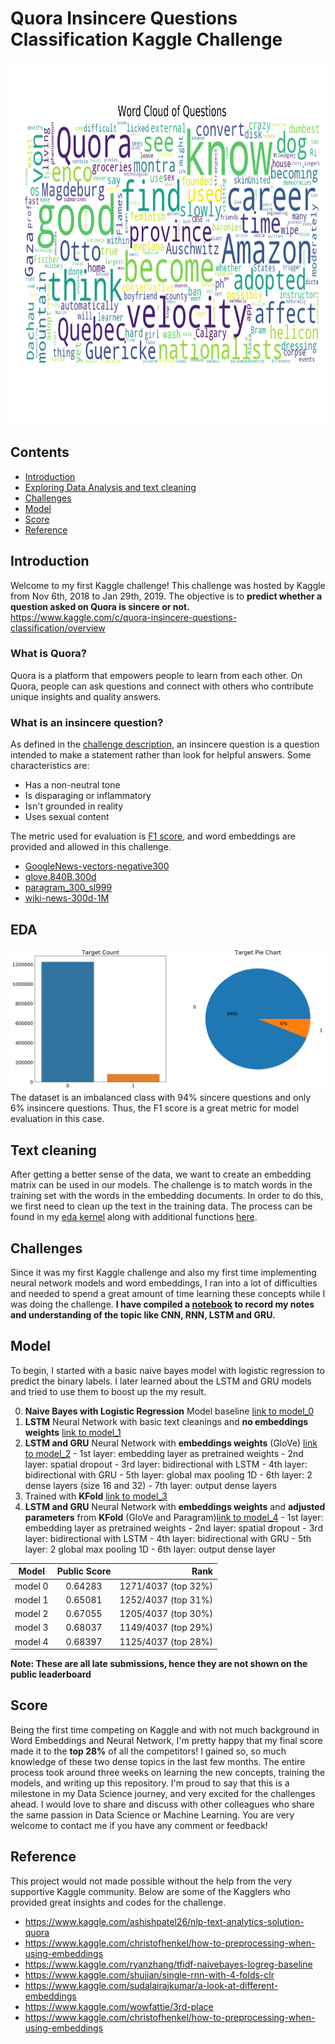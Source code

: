 # Quora Insincere Questions Classification Kaggle Challenge

<img src="https://github.com/kammybdeng/quora-insincere-question/blob/master/img/quora_wordcloud.png" width="900" height="580" />

## Contents
- [Introduction](#Introduction)
- [Exploring Data Analysis and text cleaning](#EDA)
- [Challenges](#Challenges)
- [Model](#Model)
- [Score](#Score)
- [Reference](#Reference)


## Introduction

Welcome to my first Kaggle challenge! This challenge was hosted by Kaggle from Nov 6th, 2018 to Jan 29th, 2019. The objective is to **predict whether a question asked on Quora is sincere or not.**
https://www.kaggle.com/c/quora-insincere-questions-classification/overview

### What is Quora?
Quora is a platform that empowers people to learn from each other. On Quora, people can ask questions and connect with others who contribute unique insights and quality answers.

### What is an insincere question?
As defined in the [challenge description](https://www.kaggle.com/c/quora-insincere-questions-classification/data), an insincere question is a question intended to make a statement rather than look for helpful answers. Some characteristics are:

- Has a non-neutral tone
- Is disparaging or inflammatory
- Isn't grounded in reality
- Uses sexual content

The metric used for evaluation is [F1 score](https://en.wikipedia.org/wiki/F1_score), and word embeddings are provided and allowed in this challenge.
- [GoogleNews-vectors-negative300](https://code.google.com/archive/p/word2vec/)
- [glove.840B.300d](https://nlp.stanford.edu/projects/glove/)
- [paragram_300_sl999](https://cogcomp.org/page/resource_view/106)
- [wiki-news-300d-1M](https://fasttext.cc/docs/en/english-vectors.html)

## EDA

![EDA](https://github.com/kammybdeng/quora-insincere-question/blob/master/img/targetcount.png)
The dataset is an imbalanced class with 94% sincere questions and only 6% insincere questions. Thus, the F1 score is a great metric for model evaluation in this case.


## Text cleaning
After getting a better sense of the data, we want to create an embedding matrix can be used in our models. The challenge is to match words in the training set with the words in the embedding documents. In order to do this, we first need to clean up the text in the training data. The process can be found in my [eda kernel](https://github.com/kammybdeng/quora-insincere-question/blob/master/model/quora-insincere-eda-preprocessing.ipynb) along with additional functions [here](https://github.com/kammybdeng/quora-insincere-question/tree/master/src).

## Challenges

Since it was my first Kaggle challenge and also my first time implementing neural network models and word embeddings, I ran into a lot of difficulties and needed to spend a great amount of time learning these concepts while I was doing the challenge. **I have compiled a [notebook](https://github.com/kammybdeng/quora-insincere-question/blob/master/nn_notes.md) to record my notes and understanding of the topic like CNN, RNN, LSTM and GRU.**

## Model
To begin, I started with a basic naive bayes model with logistic regression to predict the binary labels. I later learned about the LSTM and GRU models and tried to use them to boost up the my result.

  0. **Naive Bayes with Logistic Regression** Model baseline [link to model_0](https://github.com/kammybdeng/quora-insincere-question/blob/master/model/model_0.ipynb)
  1. **LSTM** Neural Network with basic text cleanings and **no embeddings weights** [link to model_1](https://github.com/kammybdeng/quora-insincere-question/blob/master/model/model_1.ipynb)
  2. **LSTM and GRU** Neural Network with **embeddings weights** (GloVe) [link to model_2](https://github.com/kammybdeng/quora-insincere-question/blob/master/model/model_2.ipynb)
    - 1st layer: embedding layer as pretrained weights
    - 2nd layer: spatial dropout
    - 3rd layer: bidirectional with LSTM
    - 4th layer: bidirectional with GRU
    - 5th layer: global max pooling 1D
    - 6th layer: 2 dense layers (size 16 and 32)
    - 7th layer: output dense layers
  3. Trained with **KFold** [link to model_3](https://github.com/kammybdeng/quora-insincere-question/blob/master/model/model_3.ipynb)
  4. **LSTM and GRU** Neural Network with **embeddings weights** and **adjusted parameters** from **KFold** (GloVe and Paragram)[link to model_4](xxhttps://github.com/kammybdeng/quora-insincere-question/blob/master/model/model_4_2.ipynbx)
    - 1st layer: embedding layer as pretrained weights
    - 2nd layer: spatial dropout
    - 3rd layer: bidirectional with LSTM
    - 4th layer: bidirectional with GRU
    - 5th layer: 2 global max pooling 1D
    - 6th layer: output dense layer

| Model         | Public Score  | Rank  |
| ------------- |:-------------:| -----:|
| model 0       | 0.64283       | 1271/4037 (top 32%)  |
| model 1       | 0.65081       | 1252/4037 (top 31%)  |
| model 2       | 0.67055       | 1205/4037 (top 30%)  |
| model 3       | 0.68037       | 1149/4037 (top 29%)  |
| model 4       | 0.68397       | 1125/4037 (top 28%)  |

**Note: These are all late submissions, hence they are not shown on the public leaderboard**

## Score

Being the first time competing on Kaggle and with not much background in Word Embeddings and Neural Network, I'm pretty happy that my final score made it to the **top 28%** of all the competitors! I gained so, so much knowledge of these two dense topics in the last few months. The entire process took around three weeks on learning the new concepts, training the models, and writing up this repository. I'm proud to say that this is a milestone in my Data Science journey, and very excited for the challenges ahead. I would love to share and discuss with other colleagues who share the same passion in Data Science or Machine Learning. You are very welcome to contact me if you have any comment or feedback!

## Reference

This project would not made possible without the help from the very supportive Kaggle community. Below are some of the Kagglers who provided great insights and codes for the challenge.

- https://www.kaggle.com/ashishpatel26/nlp-text-analytics-solution-quora
- https://www.kaggle.com/christofhenkel/how-to-preprocessing-when-using-embeddings
- https://www.kaggle.com/ryanzhang/tfidf-naivebayes-logreg-baseline
- https://www.kaggle.com/shujian/single-rnn-with-4-folds-clr
- https://www.kaggle.com/sudalairajkumar/a-look-at-different-embeddings
- https://www.kaggle.com/wowfattie/3rd-place
- https://www.kaggle.com/christofhenkel/how-to-preprocessing-when-using-embeddings
